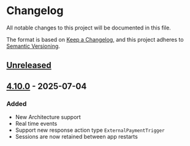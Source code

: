 <!-- markdownlint-disable MD024 -->

# Changelog

All notable changes to this project will be documented in this file.

The format is based on [Keep a Changelog](https://keepachangelog.com/en/1.1.0/),
and this project adheres to [Semantic Versioning](https://semver.org/spec/v2.0.0.html).

## [Unreleased]

## [4.10.0] - 2025-07-04

### Added

- New Architecture support
- Real time events
- Support new response action type `ExternalPaymentTrigger`
- Sessions are now retained between app restarts

[unreleased]: https://github.com/ROKT/rokt-sdk-react-native/compare/4.10.0...HEAD
[4.10.0]: https://github.com/ROKT/rokt-sdk-react-native/compare/600533ed8b451817a169d1bebb916b3dc1aab8ee...4.10.0
